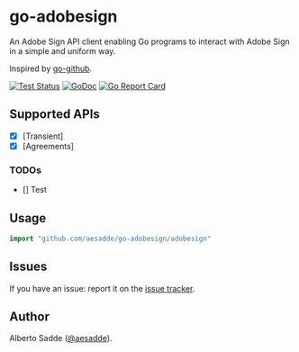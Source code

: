 # go-adobesign

An Adobe Sign API client enabling Go programs to interact with Adobe Sign in a simple and uniform way.

Inspired by [go-github](https://github.com/google/go-github).

[![Test Status](https://github.com/aesadde/go-adobesign/workflows/tests/badge.svg)](https://github.com/aesadde/go-adobesign/actions?query=workflow%3Atests)
[![GoDoc](https://godoc.org/github.com/aesadde/go-adobesign?status.svg)](https://godoc.org/github.com/aesadde/go-adobesign)
[![Go Report Card](https://goreportcard.com/badge/github.com/aesadde/go-adobesign)](https://goreportcard.com/report/github.com/aesadde/go-adobesign)

## Supported APIs

- [x] [Transient]
- [x] [Agreements]

### TODOs
- [] Test

## Usage

```go
import "github.com/aesadde/go-adobesign/adobesign"
```

## Issues
If you have an issue: report it on the [issue tracker](https://github.com/aesadde/go-adobesign/issues).

## Author
Alberto Sadde ([@aesadde](https://github.com/aesadde)).
